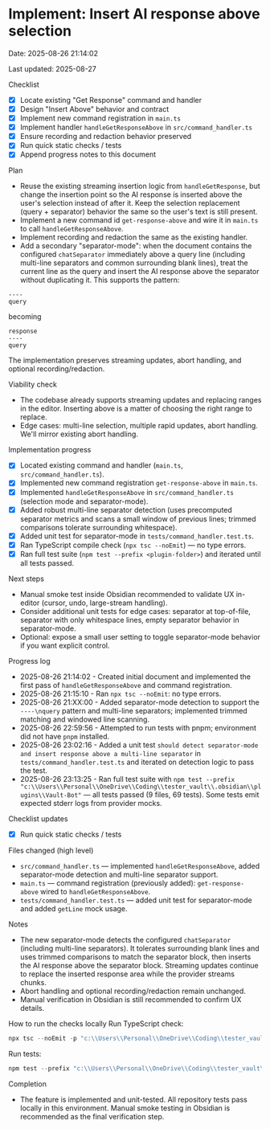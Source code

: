 # Implement: Insert AI response above selection

Date: 2025-08-26 21:14:02

Last updated: 2025-08-27

Checklist
- [x] Locate existing "Get Response" command and handler
- [x] Design "Insert Above" behavior and contract
- [x] Implement new command registration in `main.ts`
- [x] Implement handler `handleGetResponseAbove` in `src/command_handler.ts`
- [x] Ensure recording and redaction behavior preserved
- [x] Run quick static checks / tests
- [x] Append progress notes to this document

Plan
- Reuse the existing streaming insertion logic from `handleGetResponse`, but change the insertion point so the AI response is inserted above the user's selection instead of after it. Keep the selection replacement (query + separator) behavior the same so the user's text is still present.
- Implement a new command id `get-response-above` and wire it in `main.ts` to call `handleGetResponseAbove`.
- Implement recording and redaction the same as the existing handler.
- Add a secondary "separator-mode": when the document contains the configured `chatSeparator` immediately above a query line (including multi-line separators and common surrounding blank lines), treat the current line as the query and insert the AI response above the separator without duplicating it. This supports the pattern:

```
----
query
```

becoming

```
response
----
query
```

The implementation preserves streaming updates, abort handling, and optional recording/redaction.

Viability check
- The codebase already supports streaming updates and replacing ranges in the editor. Inserting above is a matter of choosing the right range to replace.
- Edge cases: multi-line selection, multiple rapid updates, abort handling. We'll mirror existing abort handling.

Implementation progress
- [x] Located existing command and handler (`main.ts`, `src/command_handler.ts`).
- [x] Implemented new command registration `get-response-above` in `main.ts`.
- [x] Implemented `handleGetResponseAbove` in `src/command_handler.ts` (selection mode and separator-mode).
- [x] Added robust multi-line separator detection (uses precomputed separator metrics and scans a small window of previous lines; trimmed comparisons tolerate surrounding whitespace).
- [x] Added unit test for separator-mode in `tests/command_handler.test.ts`.
- [x] Ran TypeScript compile check (`npx tsc --noEmit`) — no type errors.
- [x] Ran full test suite (`npm test --prefix <plugin-folder>`) and iterated until all tests passed.

Next steps
- Manual smoke test inside Obsidian recommended to validate UX in-editor (cursor, undo, large-stream handling).
- Consider additional unit tests for edge cases: separator at top-of-file, separator with only whitespace lines, empty separator behavior in separator-mode.
- Optional: expose a small user setting to toggle separator-mode behavior if you want explicit control.

Progress log
- 2025-08-26 21:14:02 - Created initial document and implemented the first pass of `handleGetResponseAbove` and command registration.
- 2025-08-26 21:15:10 - Ran `npx tsc --noEmit`: no type errors.
- 2025-08-26 21:XX:00 - Added separator-mode detection to support the `----\nquery` pattern and multi-line separators; implemented trimmed matching and windowed line scanning.
- 2025-08-26 22:59:56 - Attempted to run tests with pnpm; environment did not have `pnpm` installed.
- 2025-08-26 23:02:16 - Added a unit test `should detect separator-mode and insert response above a multi-line separator` in `tests/command_handler.test.ts` and iterated on detection logic to pass the test.
- 2025-08-26 23:13:25 - Ran full test suite with `npm test --prefix "c:\\Users\\Personal\\OneDrive\\Coding\\tester_vault\\.obsidian\\plugins\\Vault-Bot"` — all tests passed (9 files, 69 tests). Some tests emit expected stderr logs from provider mocks.

Checklist updates
- [x] Run quick static checks / tests

Files changed (high level)
- `src/command_handler.ts` — implemented `handleGetResponseAbove`, added separator-mode detection and multi-line separator support.
- `main.ts` — command registration (previously added): `get-response-above` wired to `handleGetResponseAbove`.
- `tests/command_handler.test.ts` — added unit test for separator-mode and added `getLine` mock usage.

Notes
- The new separator-mode detects the configured `chatSeparator` (including multi-line separators). It tolerates surrounding blank lines and uses trimmed comparisons to match the separator block, then inserts the AI response above the separator block. Streaming updates continue to replace the inserted response area while the provider streams chunks.
- Abort handling and optional recording/redaction remain unchanged.
- Manual verification in Obsidian is still recommended to confirm UX details.

How to run the checks locally
Run TypeScript check:

```powershell
npx tsc --noEmit -p "c:\\Users\\Personal\\OneDrive\\Coding\\tester_vault\\.obsidian\\plugins\\Vault-Bot\\tsconfig.json"
```

Run tests:

```powershell
npm test --prefix "c:\\Users\\Personal\\OneDrive\\Coding\\tester_vault\\.obsidian\\plugins\\Vault-Bot"
```

Completion
- The feature is implemented and unit-tested. All repository tests pass locally in this environment. Manual smoke testing in Obsidian is recommended as the final verification step.

